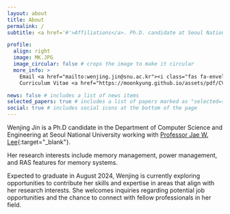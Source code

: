 ```yaml
---
layout: about
title: About
permalink: /
subtitle: <a href='#'>Affiliations</a>. Ph.D. candidate at Seoul National University

profile:
  align: right
  image: MK.JPG
  image_circular: false # crops the image to make it circular
  more_info: >
    Email <a href="mailto:wenjing.jin@snu.ac.kr"><i class="fas fa-envelope""></i></a><br>
    Curriculum Vitae <a href="https://moonkyung.github.io/assets/pdf/CV_wenjing.pdf"><i class="ai ai-cv"></i></a>

news: false # includes a list of news items
selected_papers: true # includes a list of papers marked as "selected={true}"
social: true # includes social icons at the bottom of the page
---
```


Wenjing Jin is a Ph.D candidate in the Department of Computer Science and Engineering at Seoul National University working with [Professor Jae W. Lee](https://iamjaelee.github.io/www/){:target="\_blank"}. 

Her research interests include memory management, power management, and RAS features for memory systems. 

Expected to graduate in August 2024, Wenjing is currently exploring opportunities to contribute her skills and expertise in areas that align with her research interests. She welcomes inquiries regarding potential job opportunities and the chance to connect with fellow professionals in her field.

